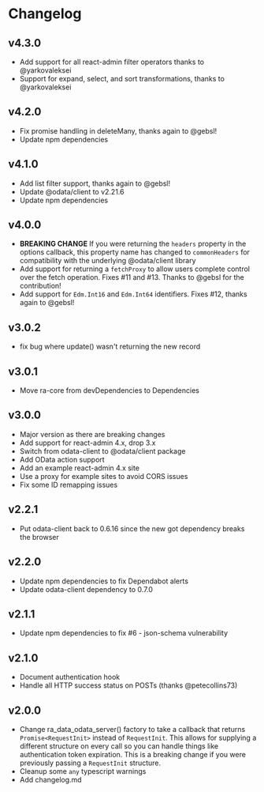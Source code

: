 # Changelog

## v4.3.0

- Add support for all react-admin filter operators thanks to @yarkovaleksei
- Support for expand, select, and sort transformations, thanks to @yarkovaleksei

## v4.2.0

- Fix promise handling in deleteMany, thanks again to @gebsl!
- Update npm dependencies

## v4.1.0

- Add list filter support, thanks again to @gebsl!
- Update @odata/client to v2.21.6
- Update npm dependencies

## v4.0.0

- **BREAKING CHANGE** If you were returning the `headers` property in the options callback,
  this property name has changed to `commonHeaders` for compatibility with the underlying @odata/client
  library
- Add support for returning a `fetchProxy` to allow users complete control over the fetch operation. Fixes
  #11 and #13. Thanks to @gebsl for the contribution!
- Add support for `Edm.Int16` and `Edm.Int64` identifiers. Fixes #12, thanks again to @gebsl!

## v3.0.2

- fix bug where update() wasn't returning the new record

## v3.0.1

- Move ra-core from devDependencies to Dependencies

## v3.0.0

- Major version as there are breaking changes
- Add support for react-admin 4.x, drop 3.x
- Switch from odata-client to @odata/client package
- Add OData action support
- Add an example react-admin 4.x site
- Use a proxy for example sites to avoid CORS issues
- Fix some ID remapping issues

## v2.2.1

- Put odata-client back to 0.6.16 since the new got dependency breaks the browser

## v2.2.0

- Update npm dependencies to fix Dependabot alerts
- Update odata-client dependency to 0.7.0

## v2.1.1

- Update npm dependencies to fix #6 - json-schema vulnerability

## v2.1.0

- Document authentication hook
- Handle all HTTP success status on POSTs (thanks @petecollins73)

## v2.0.0

- Change ra_data_odata_server() factory to take a callback that returns `Promise<RequestInit>` instead
  of `RequestInit`. This allows for supplying a different structure on every call so you can handle things
  like authentication token expiration. This is a breaking change if you were previously passing a `RequestInit`
  structure.
- Cleanup some `any` typescript warnings
- Add changelog.md
